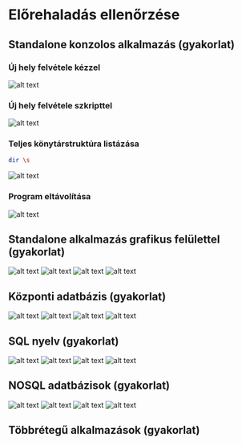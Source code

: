 # Előrehaladás ellenőrzése

## Standalone konzolos alkalmazás (gyakorlat)
### Új hely felvétele kézzel
![alt text](https://github.com/kocsist-git/training360-szoftverarchitekturak/blob/main/images/Standalone%20konzolos%20alkalmaz%C3%A1s%20(gyakorlat)-01.JPG)
### Új hely felvétele szkripttel
![alt text](https://github.com/kocsist-git/training360-szoftverarchitekturak/blob/main/images/Standalone%20konzolos%20alkalmaz%C3%A1s%20(gyakorlat)-02.JPG)
### Teljes könytárstruktúra listázása
```sh
dir \s
```
![alt text](https://github.com/kocsist-git/training360-szoftverarchitekturak/blob/main/images/Standalone%20konzolos%20alkalmaz%C3%A1s%20(gyakorlat)-03.JPG)
### Program eltávolítása
![alt text](https://github.com/kocsist-git/training360-szoftverarchitekturak/blob/main/images/Standalone%20konzolos%20alkalmaz%C3%A1s%20(gyakorlat)-04.JPG)
## Standalone alkalmazás grafikus felülettel (gyakorlat)
![alt text](https://github.com/kocsist-git/training360-szoftverarchitekturak/blob/main/images/Standalone%20alkalmaz%C3%A1s%20grafikus%20fel%C3%BClettel%20(gyakorlat)-01.JPG)
![alt text](https://github.com/kocsist-git/training360-szoftverarchitekturak/blob/main/images/Standalone%20alkalmaz%C3%A1s%20grafikus%20fel%C3%BClettel%20(gyakorlat)-02.JPG)
![alt text](https://github.com/kocsist-git/training360-szoftverarchitekturak/blob/main/images/Standalone%20alkalmaz%C3%A1s%20grafikus%20fel%C3%BClettel%20(gyakorlat)-03.JPG)
![alt text](https://github.com/kocsist-git/training360-szoftverarchitekturak/blob/main/images/Standalone%20alkalmaz%C3%A1s%20grafikus%20fel%C3%BClettel%20(gyakorlat)-04.JPG)
## Központi adatbázis (gyakorlat)
![alt text](https://github.com/kocsist-git/training360-szoftverarchitekturak/blob/main/images/K%C3%B6zponti%20adatb%C3%A1zis%20(gyakorlat)-01.JPG)
![alt text](https://github.com/kocsist-git/training360-szoftverarchitekturak/blob/main/images/K%C3%B6zponti%20adatb%C3%A1zis%20(gyakorlat)-02.JPG)
![alt text](https://github.com/kocsist-git/training360-szoftverarchitekturak/blob/main/images/K%C3%B6zponti%20adatb%C3%A1zis%20(gyakorlat)-03.JPG)
![alt text](https://github.com/kocsist-git/training360-szoftverarchitekturak/blob/main/images/K%C3%B6zponti%20adatb%C3%A1zis%20(gyakorlat)-04.JPG)
## SQL nyelv (gyakorlat)
![alt text](https://github.com/kocsist-git/training360-szoftverarchitekturak/blob/main/images/SQL%20nyelv%20(gyakorlat)-01.JPG)
![alt text](https://github.com/kocsist-git/training360-szoftverarchitekturak/blob/main/images/SQL%20nyelv%20(gyakorlat)-02.JPG)
![alt text](https://github.com/kocsist-git/training360-szoftverarchitekturak/blob/main/images/SQL%20nyelv%20(gyakorlat)-03.JPG)
![alt text](https://github.com/kocsist-git/training360-szoftverarchitekturak/blob/main/images/SQL%20nyelv%20(gyakorlat)-04.JPG)
## NOSQL adatbázisok (gyakorlat)
![alt text](https://github.com/kocsist-git/training360-szoftverarchitekturak/blob/main/images/NOSQL%20adatb%C3%A1zisok%20(gyakorlat)-01.JPG)
![alt text](https://github.com/kocsist-git/training360-szoftverarchitekturak/blob/main/images/NOSQL%20adatb%C3%A1zisok%20(gyakorlat)-02.JPG)
![alt text](https://github.com/kocsist-git/training360-szoftverarchitekturak/blob/main/images/NOSQL%20adatb%C3%A1zisok%20(gyakorlat)-03.JPG)
![alt text](https://github.com/kocsist-git/training360-szoftverarchitekturak/blob/main/images/NOSQL%20adatb%C3%A1zisok%20(gyakorlat)-04.JPG)
## Többrétegű alkalmazások (gyakorlat)